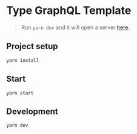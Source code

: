# Type GraphQL Template

> Run `yarn dev` and it will open a server [here](http://localhost:3000).

## Project setup

```
yarn install
```

## Start

```
yarn start
```

## Development

```
yarn dev
```
